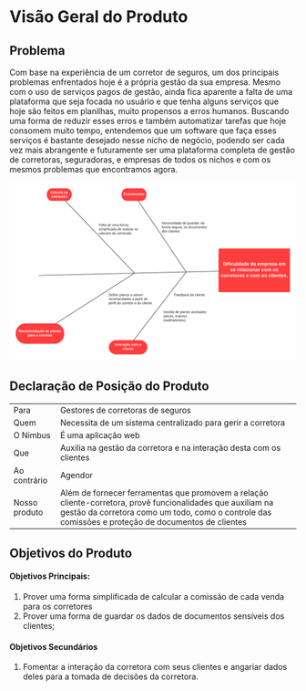 # Visão Geral do Produto

## Problema

 Com base na experiência de um corretor de seguros, um dos principais problemas enfrentados hoje é a própria gestão da sua empresa. Mesmo com o uso de serviços pagos de gestão, ainda fica aparente a falta de uma plataforma que seja focada no usuário e que tenha alguns serviços que hoje são feitos em planilhas, muito propensos a erros humanos. Buscando uma forma de reduzir esses erros e também automatizar tarefas que hoje consomem muito tempo, entendemos que um software que faça esses serviços é bastante desejado nesse nicho de negócio, podendo ser cada vez mais abrangente e futuramente ser uma plataforma completa de gestão de corretoras, seguradoras, e empresas de todos os nichos e com os mesmos problemas que encontramos agora.

![](../img/ishikawa.png)

## Declaração de Posição do Produto

|||
|------|-----------------------------------|
| Para | Gestores de corretoras de seguros |
| Quem | Necessita de um sistema centralizado para gerir a corretora |
| O Nimbus | É uma aplicação web |
| Que | Auxilia na gestão da corretora e na interação desta com os clientes |
| Ao contrário | Agendor |
| Nosso produto | Além de fornecer ferramentas que promovem a relação cliente-corretora, provê funcionalidades que auxiliam na gestão da corretora como um todo, como o controle das comissões e proteção de documentos de clientes |

## Objetivos do Produto

#### Objetivos Principais:

1. Prover uma forma simplificada de calcular a comissão de cada venda para os corretores  
2. Prover uma forma de guardar os dados de documentos sensíveis dos clientes;

#### Objetivos Secundários

1. Fomentar a interação da corretora com seus clientes e angariar dados deles para a tomada de decisões da corretora.

